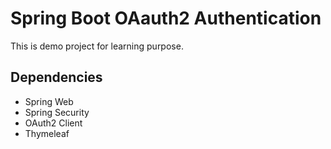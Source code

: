 # Spring Boot OAauth2 Authentication
This is demo project for learning purpose.

## Dependencies
- Spring Web
- Spring Security
- OAuth2 Client
- Thymeleaf
